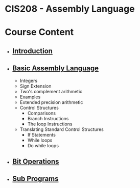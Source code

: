 # CIS208 - Assembly Language

# Course Content

-   ## [Introduction](introduction)

-   ## [Basic Assembly Language](basic_assembly_language)

    - Integers
    - Sign Extension
    - Two's complement arithmetic
    - Examples
    - Extended precision arithmetic
    - Control Structures
      - Comparisons
      - Branch Instructions
      - The loop Instructions
    - Translating Standard Control Structures
      - If Statements
      - While loops
      - Do while loops

-   ## [Bit Operations](bit_operations)
-   ## [Sub Programs](sub_programs)

